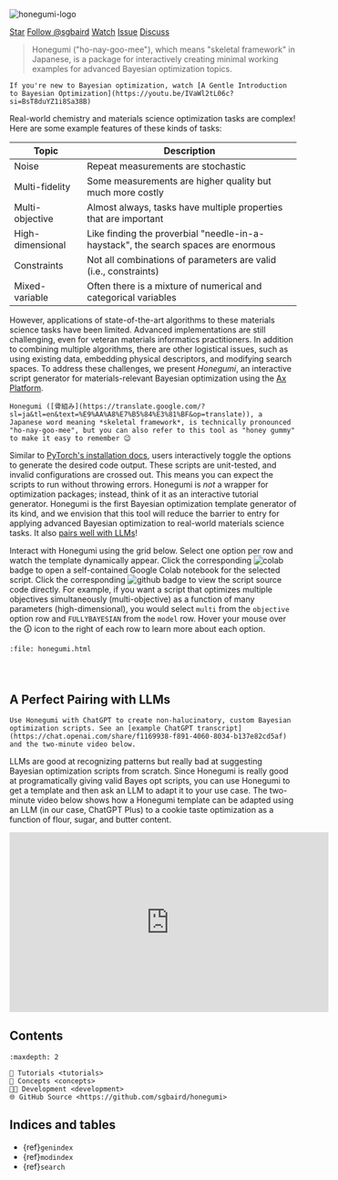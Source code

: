 ![honegumi-logo](https://github.com/sgbaird/honegumi/raw/main/reports/figures/honegumi-logo.png)

<a class="github-button" href="https://github.com/sgbaird/honegumi"
data-icon="octicon-star" data-size="large" data-show-count="true" aria-label="Star
sgbaird/honegumi on GitHub">Star</a>
<a class="github-button"
href="https://github.com/sgbaird" data-size="large" data-show-count="true"
aria-label="Follow @sgbaird on GitHub">Follow @sgbaird</a>
<a class="github-button" href="https://github.com/sgbaird/honegumi/subscription" data-icon="octicon-eye" data-size="large" data-show-count="true" aria-label="Watch sgbaird/honegumi on GitHub">Watch</a>
<a class="github-button" href="https://github.com/sgbaird/honegumi/issues"
data-icon="octicon-issue-opened" data-size="large" data-show-count="true"
aria-label="Issue sgbaird/honegumi on GitHub">Issue</a>
<a class="github-button" href="https://github.com/sgbaird/honegumi/discussions" data-icon="octicon-comment-discussion" data-size="large" aria-label="Discuss sgbaird/honegumi on GitHub">Discuss</a>
<br>

<!-- data-color-scheme="no-preference: light; light: light; dark: dark;"  -->

<!-- <iframe width="560" height="315" src="https://www.youtube.com/embed/IVaWl2tL06c?si=cFZxU3R2W9jOycLb" title="YouTube video player" frameborder="0" allow="accelerometer; autoplay; clipboard-write; encrypted-media; gyroscope; picture-in-picture; web-share" referrerpolicy="strict-origin-when-cross-origin" allowfullscreen></iframe> -->

> Honegumi ("ho-nay-goo-mee"), which means "skeletal framework" in Japanese, is a package for interactively creating minimal working examples for advanced Bayesian optimization topics.

```{tip}
If you're new to Bayesian optimization, watch [A Gentle Introduction to Bayesian Optimization](https://youtu.be/IVaWl2tL06c?si=BsT8duYZ1i8Sa38B)
```

Real-world chemistry and materials science optimization tasks are complex! Here are some example features of these kinds of tasks:

| Topic            | Description                                                                        |
| ---------------- | ---------------------------------------------------------------------------------- |
| Noise            | Repeat measurements are stochastic                                                 |
| Multi-fidelity   | Some measurements are higher quality but much more costly                          |
| Multi-objective  | Almost always, tasks have multiple properties that are important                   |
| High-dimensional | Like finding the proverbial "needle-in-a-haystack", the search spaces are enormous |
| Constraints      | Not all combinations of parameters are valid (i.e., constraints)                   |
| Mixed-variable   | Often there is a mixture of numerical and categorical variables                    |

<!-- Maybe alloy discovery slide as a figure? -->

However, applications of state-of-the-art algorithms to these materials science tasks have been limited. Advanced implementations are still challenging, even for veteran materials informatics practitioners. In addition to combining multiple algorithms, there are other logistical issues, such as using existing data, embedding physical descriptors, and modifying search spaces. To address these challenges, we present *Honegumi*, an interactive script generator for materials-relevant Bayesian optimization using the [Ax Platform](https://ax.dev/).

```{note}
Honegumi ([骨組み](https://translate.google.com/?sl=ja&tl=en&text=%E9%AA%A8%E7%B5%84%E3%81%BF&op=translate)), a Japanese word meaning *skeletal framework*, is technically pronounced "ho-nay-goo-mee", but you can also refer to this tool as "honey gummy" to make it easy to remember 😉
```

<!-- *Honegumi* is an interactive script generator for materials-relevant Bayesian optimization using the [Ax Platform](https://ax.dev/).  -->

Similar to [PyTorch's installation docs](https://pytorch.org/get-started/locally/), users interactively toggle the options to generate the desired code output. These scripts are unit-tested, and invalid configurations are crossed out. This means you can expect the scripts to run without throwing errors. Honegumi is *not* a wrapper for optimization packages; instead, think of it as an interactive tutorial generator. Honegumi is the first Bayesian optimization template generator of its kind, and we envision that this tool will reduce the barrier to entry for applying advanced Bayesian optimization to real-world materials science tasks. It also [pairs well with LLMs](#a-perfect-pairing-with-llms)!

<!-- Meta's [Adaptive Experimentation (Ax) platform](https://ax.dev/) is one of the few optimization platforms capable of handling these challenges without oversimplification. While Ax and its backbone, [BoTorch](https://botorch.org/), have gained traction in chemistry and materials science,  -->

<!-- Honegumi ([骨組み](https://translate.google.com/?sl=ja&tl=en&text=%E9%AA%A8%E7%B5%84%E3%81%BF&op=translate)), which means _skeletal framework_ in Japanese, is a package for interactively creating API tutorials with a focus on optimization packages such as Meta's Ax Platform.  -->

<!-- https://myst-parser.readthedocs.io/en/latest/syntax/images_and_figures.html -->

Interact with Honegumi using the grid below. Select one option per row and watch the template dynamically appear. Click the corresponding ![colab](https://colab.research.google.com/assets/colab-badge.svg) badge to open a self-contained Google Colab notebook for the selected script. Click the corresponding ![github](https://img.shields.io/badge/Open%20in%20GitHub-blue?logo=github&labelColor=grey) badge to view the script source code directly. For example, if you want a script that optimizes multiple objectives simultaneously (multi-objective) as a function of many parameters (high-dimensional), you would select `multi` from the `objective` option row and `FULLYBAYESIAN` from the `model` row. Hover your mouse over the 🛈 icon to the right of each row to learn more about each option.

```{raw} html
:file: honegumi.html
```

#

```{note} If you like this tool, please consider [starring it on GitHub](https://github.com/sgbaird/honegumi). If you're interested in contributing, reach out to [sterling.baird@utoronto.ca](mailto:sterling.baird@utoronto.ca) 😊
```

## A Perfect Pairing with LLMs

```{tip}
Use Honegumi with ChatGPT to create non-halucinatory, custom Bayesian optimization scripts. See an [example ChatGPT transcript](https://chat.openai.com/share/f1169938-f891-4060-8034-b137e82cd5af) and the two-minute video below.
```

LLMs are good at recognizing patterns but really bad at suggesting Bayesian optimization scripts from scratch. Since Honegumi is really good at programatically giving valid Bayes opt scripts, you can use Honegumi to get a template and then ask an LLM to adapt it to your use case. The two-minute video below shows how a Honegumi template can be adapted using an LLM (in our case, ChatGPT Plus) to a cookie taste optimization as a function of flour, sugar, and butter content.

<iframe width="560" height="315" src="https://www.youtube.com/embed/rnI2BvGgP9o?si=HGODRbP19MlkC662" title="YouTube video player" frameborder="0" allow="accelerometer; clipboard-write; encrypted-media; gyroscope; picture-in-picture; web-share" allowfullscreen></iframe>

## Contents

```{toctree}
:maxdepth: 2

🔰 Tutorials <tutorials>
📖 Concepts <concepts>
🧑‍💻 Development <development>
🌐 GitHub Source <https://github.com/sgbaird/honegumi>
```

<!-- Overview <readme> -->

## Indices and tables

* {ref}`genindex`
* {ref}`modindex`
* {ref}`search`

[Sphinx]: http://www.sphinx-doc.org/
[Markdown]: https://daringfireball.net/projects/markdown/
[reStructuredText]: http://www.sphinx-doc.org/en/master/usage/restructuredtext/basics.html
[MyST]: https://myst-parser.readthedocs.io/en/latest/

<script async defer src="https://buttons.github.io/buttons.js"></script>
